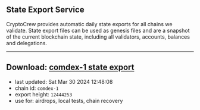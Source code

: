 ## State Export Service
CryptoCrew provides automatic daily state exports for all chains we validate. State export files can be used as genesis files and are a snapshot of the current blockchain state, including all validators, accounts, balances and delegations.

---
**Download: [comdex-1 state export](https://dl-eu2.ccvalidators.com/SERVICE/comdex/comdex-1_export_12444253.json)**
---

- last updated: Sat Mar 30 2024 12:48:08
- chain id: `comdex-1`
- export height: `12444253`
- use for: airdrops, local tests, chain recovery
